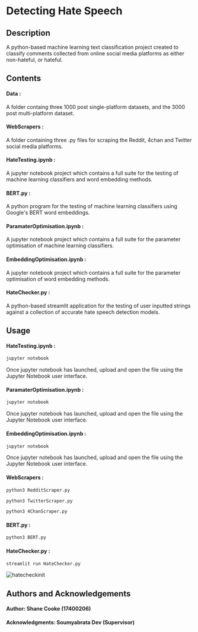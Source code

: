 # Detecting Hate Speech

## Description

A python-based machine learning text classification project created to classify comments collected from online social media platforms as either non-hateful, or hateful.

## Contents

#### Data :
 A folder containg three 1000 post single-platform datasets, and the 3000 post multi-platform dataset.

#### WebScrapers :
 A folder containing three .py files for scraping the Reddit, 4chan and Twitter social media platforms.

#### HateTesting.ipynb :
A jupyter notebook project which contains a full suite for the testing of machine learning classifiers and word embedding methods.

#### BERT.py :
A python program for the testing of machine learning classifiers using Google's BERT word embeddings.

#### ParamaterOptimisation.ipynb :
A jupyter notebook project which contains a full suite for the parameter optimisation of machine learning classifiers.

#### EmbeddingOptimisation.ipynb :
A jupyter notebook project which contains a full suite for the parameter optimisation of word embedding methods.

#### HateChecker.py :
A python-based streamlit application for the testing of user inputted strings against a collection of accurate hate speech detection models.

## Usage

#### HateTesting.ipynb :
```bash
jupyter notebook
```
Once jupyter notebook has launched, upload and open the file using the Jupyter Notebook user interface.

#### ParamaterOptimisation.ipynb :
```bash
jupyter notebook
```
Once jupyter notebook has launched, upload and open the file using the Jupyter Notebook user interface.

#### EmbeddingOptimisation.ipynb :
```bash
jupyter notebook
```
Once jupyter notebook has launched, upload and open the file using the Jupyter Notebook user interface.

#### WebScrapers :
```bash
python3 RedditScraper.py
```
```bash
python3 TwitterScraper.py
```
```bash
python3 4ChanScraper.py
```

#### BERT.py :
```bash
python3 BERT.py
```

#### HateChecker.py :
```bash
streamlit run HateChecker.py
```
![hatecheckinit](/120044490/206254911-e7dded2e-e185-4853-8ff0-d5d13326e9b9.png)

## Authors and Acknowledgements
#### Author: Shane Cooke (17400206)
#### Acknowledgments: Soumyabrata Dev (Supervisor)
